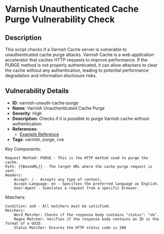 # Varnish Unauthenticated Cache Purge Vulnerability Check

## Description

This script checks if a Varnish Cache server is vulnerable to unauthenticated cache purge attacks. Varnish Cache is a web application accelerator that caches HTTP requests to improve performance. If the PURGE method is not properly authenticated, it can allow attackers to clear the cache without any authentication, leading to potential performance degradation and information disclosure risks.

## Vulnerability Details

- **ID**: varnish-unauth-cache-purge
- **Name**: Varnish Unauthenticated Cache Purge
- **Severity**: High
- **Description**: Checks if it is possible to purge Varnish cache without authentication.
- **References**:
  - [Example Reference](https://www.example.com/varnish-unauth-purge-vuln)
- **Tags**: varnish, purge, cve

Key Components:

    Request Method: PURGE - This is the HTTP method used to purge the cache.
    Path: {{BaseURL}} - The target URL where the cache purge request is sent.
    Headers:
        Accept: / - Accepts any type of content.
        Accept-Language: en - Specifies the preferred language as English.
        User-Agent - Simulates a request from a specific browser.

Matchers:

    Condition: and - All matchers must be satisfied.
    Matchers:
        Word Matcher: Checks if the response body contains "status": "ok".
        Regex Matcher: Verifies if the response body contains an ID in the format of a UUID.
        Status Matcher: Ensures the HTTP status code is 200
